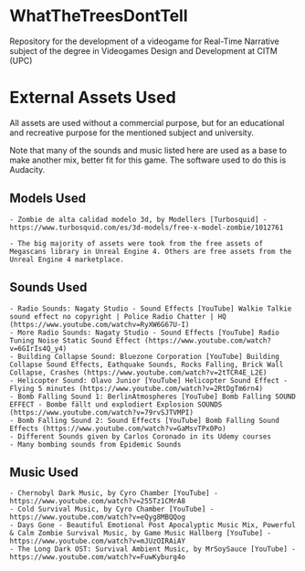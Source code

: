# WhatTheTreesDontTell
Repository for the development of a videogame for Real-Time Narrative subject  of the degree in Videogames Design and Development at CITM (UPC)


# External Assets Used
All assets are used without a commercial purpose, but for an educational and recreative purpose for the mentioned subject and university.

Note that many of the sounds and music listed here are used as a base to make another mix, better fit for this game. The software used to do this is Audacity.

## Models Used
    - Zombie de alta calidad modelo 3d, by Modellers [Turbosquid] - https://www.turbosquid.com/es/3d-models/free-x-model-zombie/1012761

    - The big majority of assets were took from the free assets of Megascans library in Unreal Engine 4. Others are free assets from the Unreal Engine 4 marketplace.

## Sounds Used
    - Radio Sounds: Nagaty Studio - Sound Effects [YouTube] Walkie Talkie sound effect no copyright | Police Radio Chatter | HQ (https://www.youtube.com/watchv=RyXW6G67U-I)
    - More Radio Sounds: Nagaty Studio - Sound Effects [YouTube] Radio Tuning Noise Static Sound Effect (https://www.youtube.com/watch?v=6GIrIs4Q_y4)
    - Building Collapse Sound: Bluezone Corporation [YouTube] Building Collapse Sound Effects, Eathquake Sounds, Rocks Falling, Brick Wall Collapse, Crashes (https://www.youtube.com/watch?v=2tTCR4E_L2E)
    - Helicopter Sound: Olavo Junior [YouTube] Helicopter Sound Effect - Flying 5 minutes (https://www.youtube.com/watch?v=2RtDgTm6rn4)
    - Bomb Falling Sound 1: BerlinAtmospheres [YouTube] Bomb Falling SOUND EFFECT - Bombe fällt und explodiert Explosion SOUNDS (https://www.youtube.com/watch?v=79rvSJTVMPI)
    - Bomb Falling Sound 2: Sound Effects [YouTube] Bomb Falling Sound Effects (https://www.youtube.com/watch?v=GaMsvTPx0Po)
    - Different Sounds given by Carlos Coronado in its Udemy courses
    - Many bombing sounds from Epidemic Sounds

## Music Used
    - Chernobyl Dark Music, by Cyro Chamber [YouTube] - https://www.youtube.com/watch?v=255Tz1CMrA8
    - Cold Survival Music, by Cyro Chamber [YouTube] - https://www.youtube.com/watch?v=eQyg8MBQQog
    - Days Gone - Beautiful Emotional Post Apocalyptic Music Mix, Powerful & Calm Zombie Survival Music, by Game Music Hallberg [YouTube] - https://www.youtube.com/watch?v=mJUzOIRAiAY
    - The Long Dark OST: Survival Ambient Music, by MrSoySauce [YouTube] - https://www.youtube.com/watch?v=FuwKyburg4o